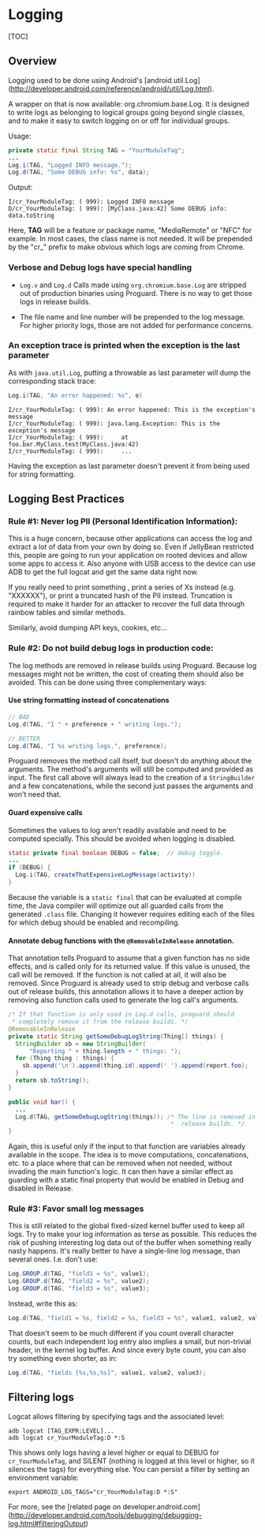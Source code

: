 # Logging #

[TOC]


## Overview

Logging used to be done using Android's [android.util.Log]
(http://developer.android.com/reference/android/util/Log.html).

A wrapper on that is now available: org.chromium.base.Log. It is designed to
write logs as belonging to logical groups going beyond single classes, and to
make it easy to switch logging on or off for individual groups.

Usage:

```java
private static final String TAG = "YourModuleTag";
...
Log.i(TAG, "Logged INFO message.");
Log.d(TAG, "Some DEBUG info: %s", data);
```

Output:

```
I/cr_YourModuleTag: ( 999): Logged INFO message
D/cr_YourModuleTag: ( 999): [MyClass.java:42] Some DEBUG info: data.toString
```

Here, **TAG** will be a feature or package name, "MediaRemote" or "NFC" for
example. In most cases, the class name is not needed. It will be prepended by
the "cr_" prefix to make obvious which logs are coming from Chrome.

### Verbose and Debug logs have special handling ###

*   `Log.v` and `Log.d` Calls made using `org.chromium.base.Log` are stripped
    out of production binaries using Proguard. There is no way to get those logs
    in release builds.

*   The file name and line number will be prepended to the log message.
    For higher priority logs, those are not added for performance concerns.

### An exception trace is printed when the exception is the last parameter ###

As with `java.util.Log`, putting a throwable as last parameter will dump the
corresponding stack trace:

```java
Log.i(TAG, "An error happened: %s", e)
```

```
I/cr_YourModuleTag: ( 999): An error happened: This is the exception's message
I/cr_YourModuleTag: ( 999): java.lang.Exception: This is the exception's message
I/cr_YourModuleTag: ( 999):     at foo.bar.MyClass.test(MyClass.java:42)
I/cr_YourModuleTag: ( 999):     ...
```

Having the exception as last parameter doesn't prevent it from being used for
string formatting.

## Logging Best Practices

### Rule #1: Never log PII (Personal Identification Information):

This is a huge concern, because other applications can access the log and
extract a lot of data from your own by doing so. Even if JellyBean restricted
this, people are going to run your application on rooted devices and allow some
apps to access it. Also anyone with USB access to the device can use ADB to get
the full logcat and get the same data right now.

If you really need to print something , print a series of Xs instead
(e.g. "XXXXXX"), or print a truncated hash of the PII instead. Truncation is
required to make it harder for an attacker to recover the full data through
rainbow tables and similar methods.

Similarly, avoid dumping API keys, cookies, etc...

### Rule #2: Do not build debug logs in production code:

The log methods are removed in release builds using Proguard. Because log
messages might not be written, the cost of creating them should also be avoided.
This can be done using three complementary ways:

#### Use string formatting instead of concatenations

```java
// BAD
Log.d(TAG, "I " + preference + " writing logs.");

// BETTER
Log.d(TAG, "I %s writing logs.", preference);
```

Proguard removes the method call itself, but doesn't do anything about the
arguments. The method's arguments will still be computed and provided as
input. The first call above will always lead to the creation of a
`StringBuilder` and a few concatenations, while the second just passes the
arguments and won't need that.

#### Guard expensive calls

Sometimes the values to log aren't readily available and need to be computed
specially. This should be avoided when logging is disabled.

```java
static private final boolean DEBUG = false;  // debug toggle.
...
if (DEBUG) {
  Log.i(TAG, createThatExpensiveLogMessage(activity))
}
```

Because the variable is a `static final` that can be evaluated at compile
time, the Java compiler will optimize out all guarded calls from the
generated `.class` file. Changing it however requires editing each of the
files for which debug should be enabled and recompiling.

#### Annotate debug functions with the `@RemovableInRelease` annotation.

That annotation tells Proguard to assume that a given function has no side
effects, and is called only for its returned value. If this value is unused,
the call will be removed. If the function is not called at all, it will also
be removed. Since Proguard is already used to strip debug and verbose calls
out of release builds, this annotation allows it to have a deeper action by
removing also function calls used to generate the log call's arguments.

```java
/* If that function is only used in Log.d calls, proguard should
 * completely remove it from the release builds. */
@RemovableInRelease
private static String getSomeDebugLogString(Thing[] things) {
  StringBuilder sb = new StringBuilder(
      "Reporting " + thing.length + " things: ");
  for (Thing thing : things) {
    sb.append('\n').append(thing.id).append(' ').append(report.foo);
  }
  return sb.toString();
}

public void bar() {
  ...
  Log.d(TAG, getSomeDebugLogString(things)); /* The line is removed in
                                              *  release builds. */
}
```

Again, this is useful only if the input to that function are variables
already available in the scope. The idea is to move computations,
concatenations, etc. to a place where that can be removed when not needed,
without invading the main function's logic. It can then have a similar
effect as guarding with a static final property that would be enabled in
Debug and disabled in Release.

### Rule #3: Favor small log messages

This is still related to the global fixed-sized kernel buffer used to keep all
logs. Try to make your log information as terse as possible. This reduces the
risk of pushing interesting log data out of the buffer when something really
nasty happens. It's really better to have a single-line log message, than
several ones. I.e. don't use:

```java
Log.GROUP.d(TAG, "field1 = %s", value1);
Log.GROUP.d(TAG, "field2 = %s", value2);
Log.GROUP.d(TAG, "field3 = %s", value3);
```

Instead, write this as:

```java
Log.d(TAG, "field1 = %s, field2 = %s, field3 = %s", value1, value2, value3);
```

That doesn't seem to be much different if you count overall character counts,
but each independent log entry also implies a small, but non-trivial header, in
the kernel log buffer. And since every byte count, you can also try something
even shorter, as in:

```java
Log.d(TAG, "fields [%s,%s,%s]", value1, value2, value3);
```

## Filtering logs

Logcat allows filtering by specifying tags and the associated level:

```shell
adb logcat [TAG_EXPR:LEVEL]...
adb logcat cr_YourModuleTag:D *:S
```

This shows only logs having a level higher or equal to DEBUG for
`cr_YourModuleTag`, and SILENT (nothing is logged at this level or higher, so it
silences the tags) for everything else. You can persist a filter by setting an
environment variable:

```shell
export ANDROID_LOG_TAGS="cr_YourModuleTag:D *:S"
```

For more, see the [related page on developer.android.com]
(http://developer.android.com/tools/debugging/debugging-log.html#filteringOutput)
